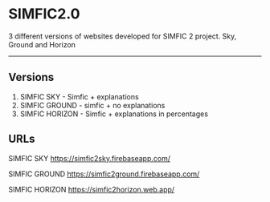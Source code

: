 # SIMFIC2.0
3 different versions of websites developed for SIMFIC 2 project. Sky, Ground and Horizon

--------------------------------------------------------------------------------------------

## Versions
1. SIMFIC SKY - Simfic + explanations
2. SIMFIC GROUND - simfic + no explanations
3. SIMFIC HORIZON - Simfic + explanations in percentages


## URLs
SIMFIC SKY
https://simfic2sky.firebaseapp.com/

SIMFIC GROUND
https://simfic2ground.firebaseapp.com/

SIMFIC HORIZON
https://simfic2horizon.web.app/
